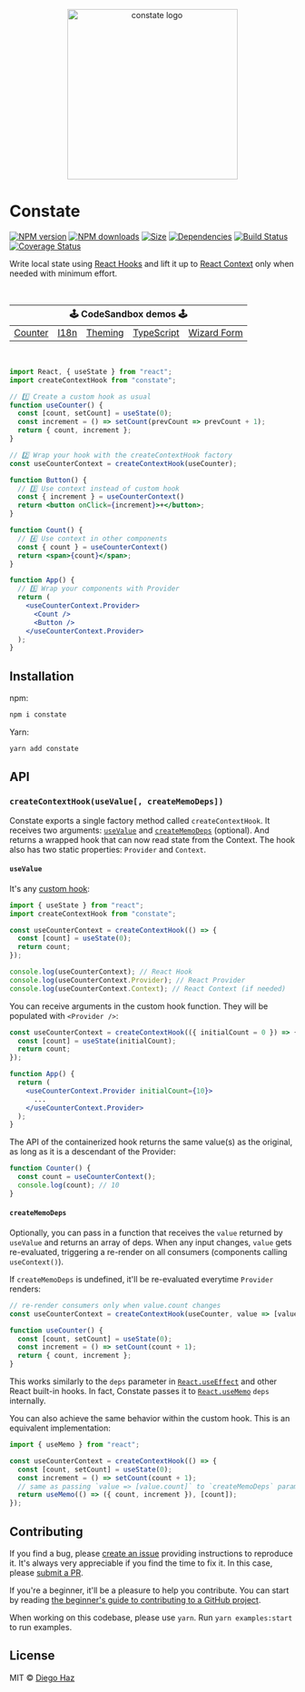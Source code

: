 <p align="center">
  <img src="https://raw.githubusercontent.com/diegohaz/constate/master/logo/logo.png" alt="constate logo" width="300" />
</p>

# Constate

<a href="https://npmjs.org/package/constate"><img alt="NPM version" src="https://img.shields.io/npm/v/constate.svg?style=flat-square"></a>
<a href="https://npmjs.org/package/constate"><img alt="NPM downloads" src="https://img.shields.io/npm/dm/constate.svg?style=flat-square"></a>
<a href="https://unpkg.com/constate"><img alt="Size" src="https://img.badgesize.io/https://unpkg.com/constate?style=flat-square"></a>
<a href="https://david-dm.org/diegohaz/constate"><img alt="Dependencies" src="https://img.shields.io/david/diegohaz/constate.svg?style=flat-square"></a>
<a href="https://travis-ci.org/diegohaz/constate"><img alt="Build Status" src="https://img.shields.io/travis/diegohaz/constate/master.svg?style=flat-square"></a>
<a href="https://codecov.io/gh/diegohaz/constate/branch/master"><img alt="Coverage Status" src="https://img.shields.io/codecov/c/github/diegohaz/constate/master.svg?style=flat-square"></a>

Write local state using [React Hooks](https://reactjs.org/docs/hooks-intro.html) and lift it up to [React Context](https://reactjs.org/docs/context.html) only when needed with minimum effort.

<br>

<table>
  <thead>
    <tr>
      <th colspan="5"><center>🕹 CodeSandbox demos 🕹</center></th>
    </tr>
  </thead>
  <tbody>
    <tr>
      <td><a href="https://codesandbox.io/s/github/diegohaz/constate/tree/master/examples/counter?module=/App.js">Counter</a></td>
      <td><a href="https://codesandbox.io/s/github/diegohaz/constate/tree/master/examples/i18n?module=/App.js">I18n</a></td>
      <td><a href="https://codesandbox.io/s/github/diegohaz/constate/tree/master/examples/theming?module=/App.js">Theming</a></td>
      <td><a href="https://codesandbox.io/s/github/diegohaz/constate/tree/master/examples/typescript?module=/App.tsx">TypeScript</a></td>
      <td><a href="https://codesandbox.io/s/github/diegohaz/constate/tree/master/examples/wizard-form?module=/App.js">Wizard Form</a></td>
    </tr>
  </tbody>
</table>

<br>

```jsx
import React, { useState } from "react";
import createContextHook from "constate";

// 1️⃣ Create a custom hook as usual
function useCounter() {
  const [count, setCount] = useState(0);
  const increment = () => setCount(prevCount => prevCount + 1);
  return { count, increment };
}

// 2️⃣ Wrap your hook with the createContextHook factory
const useCounterContext = createContextHook(useCounter);

function Button() {
  // 3️⃣ Use context instead of custom hook
  const { increment } = useCounterContext()
  return <button onClick={increment}>+</button>;
}

function Count() {
  // 4️⃣ Use context in other components
  const { count } = useCounterContext()
  return <span>{count}</span>;
}

function App() {
  // 5️⃣ Wrap your components with Provider
  return (
    <useCounterContext.Provider>
      <Count />
      <Button />
    </useCounterContext.Provider>
  );
}
```

## Installation

npm:

```sh
npm i constate
```

Yarn:

```sh
yarn add constate
```

## API

### `createContextHook(useValue[, createMemoDeps])`

Constate exports a single factory method called `createContextHook`. It receives two arguments: [`useValue`](#usevalue) and [`createMemoDeps`](#creatememodeps) (optional). And returns a wrapped hook that can now read state from the Context. The hook also has two static properties: `Provider` and `Context`.

#### `useValue`

It's any [custom hook](https://reactjs.org/docs/hooks-custom.html):

```js
import { useState } from "react";
import createContextHook from "constate";

const useCounterContext = createContextHook(() => {
  const [count] = useState(0);
  return count;
});

console.log(useCounterContext); // React Hook
console.log(useCounterContext.Provider); // React Provider
console.log(useCounterContext.Context); // React Context (if needed)
```

You can receive arguments in the custom hook function. They will be populated with `<Provider />`:

```jsx
const useCounterContext = createContextHook(({ initialCount = 0 }) => {
  const [count] = useState(initialCount);
  return count;
});

function App() {
  return (
    <useCounterContext.Provider initialCount={10}>
      ...
    </useCounterContext.Provider>
  );
}
```

The API of the containerized hook returns the same value(s) as the original, as long as it is a descendant of the Provider:

```jsx
function Counter() {
  const count = useCounterContext();
  console.log(count); // 10
}
```

#### `createMemoDeps`

Optionally, you can pass in a function that receives the `value` returned by `useValue` and returns an array of deps. When any input changes, `value` gets re-evaluated, triggering a re-render on all consumers (components calling `useContext()`).

If `createMemoDeps` is undefined, it'll be re-evaluated everytime `Provider` renders:

```js
// re-render consumers only when value.count changes
const useCounterContext = createContextHook(useCounter, value => [value.count]);

function useCounter() {
  const [count, setCount] = useState(0);
  const increment = () => setCount(count + 1);
  return { count, increment };
}
```

This works similarly to the `deps` parameter in [`React.useEffect`](https://reactjs.org/docs/hooks-reference.html#useeffect) and other React built-in hooks. In fact, Constate passes it to [`React.useMemo`](https://reactjs.org/docs/hooks-reference.html#usememo) `deps` internally.

You can also achieve the same behavior within the custom hook. This is an equivalent implementation:

```js
import { useMemo } from "react";

const useCounterContext = createContextHook(() => {
  const [count, setCount] = useState(0);
  const increment = () => setCount(count + 1);
  // same as passing `value => [value.count]` to `createMemoDeps` parameter
  return useMemo(() => ({ count, increment }), [count]);
});
```

## Contributing

If you find a bug, please [create an issue](https://github.com/diegohaz/constate/issues/new) providing instructions to reproduce it. It's always very appreciable if you find the time to fix it. In this case, please [submit a PR](https://github.com/diegohaz/constate/pulls).

If you're a beginner, it'll be a pleasure to help you contribute. You can start by reading [the beginner's guide to contributing to a GitHub project](https://akrabat.com/the-beginners-guide-to-contributing-to-a-github-project/).

When working on this codebase, please use `yarn`. Run `yarn examples:start` to run examples.

## License

MIT © [Diego Haz](https://github.com/diegohaz)

